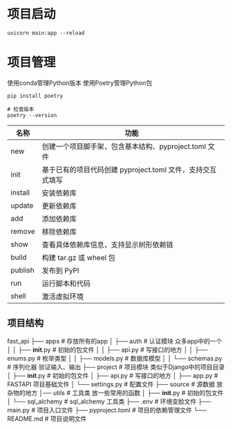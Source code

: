 # 项目启动

```shell
uvicorn main:app --reload
```

# 项目管理

使用conda管理Python版本
使用Poetry管理Python包

```shell
pip install poetry

# 检查版本
poetry --version

```

| 名称      | 功能                                    |
|---------|---------------------------------------|
| new     | 创建一个项目脚手架，包含基本结构、pyproject.toml 文件    |
| init    | 基于已有的项目代码创建 pyproject.toml 文件，支持交互式填写 |
| install | 安装依赖库                                 |
| update  | 更新依赖库                                 |
| add     | 添加依赖库                                 |
| remove  | 移除依赖库                                 |
| show    | 查看具体依赖库信息，支持显示树形依赖链                   |
| build   | 构建 tar.gz 或 wheel 包                   |
| publish | 发布到 PyPI                              |
| run     | 运行脚本和代码                               |
| shell   | 激活虚拟环境                                |

## 项目结构
fast_api
├── apps                        # 存放所有的app
│   ├── auth                    # 认证模块 众多app中的一个
│   │    ├── __init__.py        # 初始的包文件
│   │    ├── api.py             # 写接口的地方
│   │    ├── enums.py           # 枚举类型
│   │    ├── models.py          # 数据库模型
│   │    └── schemas.py         # 序列化器 验证输入、输出
├── project                     # 项目模块 类似于Django中的项目目录
│   ├── __init__.py             # 初始的包文件
│   ├── api.py                  # 写接口的地方
│   ├── app.py                  # FASTAPI 项目基础文件
│   └── settings.py             # 配置文件
├── source                      # 源数据 放杂物的地方
│── utils                       # 工具类 放一些常用的函数
│   ├── __init__.py             # 初始的包文件
│   └── sql_alchemy             # sql_alchemy 工具类
├── .env                        # 环境变脸文件
├── main.py                     # 项目入口文件
├── pyproject.toml              # 项目的依赖管理文件
└── README.md                   # 项目说明文件
